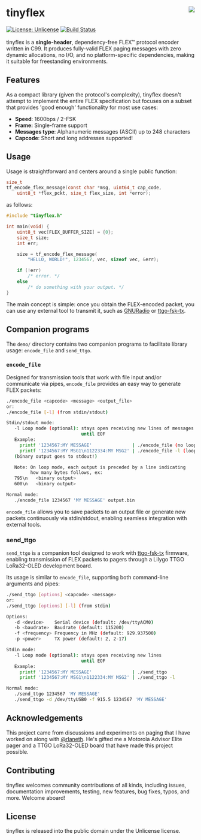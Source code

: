 # tinyflex <img align="right" src="https://i.imgur.com/GMhpOXw.png" />
[![License: Unlicense](https://img.shields.io/badge/License-Unlicense-8af7ff.svg)](https://opensource.org/licenses/Unlicense)
[![Build Status](https://github.com/Theldus/tinyflex/actions/workflows/c-cpp.yml/badge.svg)](https://github.com/Theldus/tinyflex/actions/workflows/c-cpp.yml)
<br/>
<br/>
tinyflex is a **single-header**, dependency-free FLEX™ protocol encoder written
in C99. It produces fully-valid FLEX paging messages with zero dynamic
allocations, no I/O, and no platform-specific dependencies, making it suitable
for freestanding environments.

## Features
As a compact library (given the protocol's complexity), tinyflex doesn't attempt
to implement the entire FLEX specification but focuses on a subset that provides
'good enough' functionality for most use cases:

- **Speed**: 1600bps / 2-FSK
- **Frame:** Single-frame support
- **Messages type**: Alphanumeric messages (ASCII) up to 248 characters
- **Capcode**: Short and long addresses supported!

## Usage
Usage is straightforward and centers around a single public function:

```c
size_t
tf_encode_flex_message(const char *msg, uint64_t cap_code,
    uint8_t *flex_pckt, size_t flex_size, int *error);
```

as follows:
```c
#include "tinyflex.h"

int main(void) {
    uint8_t vec[FLEX_BUFFER_SIZE] = {0};
    size_t size;
    int err;

    size = tf_encode_flex_message(
        "HELLO, WORLD!", 1234567, vec, sizeof vec, &err);

    if (!err)
        /* error. */
    else
        /* do something with your output. */
}
```

The main concept is simple: once you obtain the FLEX-encoded packet, you can use
any external tool to transmit it, such as [GNURadio] or [ttgo-fsk-tx].

[GNURadio]: https://www.gnuradio.org/about/
[ttgo-fsk-tx]: https://github.com/rlaneth/ttgo-fsk-tx/

## Companion programs
The `demo/` directory contains two companion programs to facilitate library
usage: `encode_file` and `send_ttgo`.

### `encode_file`
Designed for transmission tools that work with file input and/or communicate
via pipes, `encode_file` provides an easy way to generate FLEX packets:

```bash
./encode_file <capcode> <message> <output_file>
or:
./encode_file [-l] (from stdin/stdout)

Stdin/stdout mode:
   -l Loop mode (optional): stays open receiving new lines of messages
                            until EOF
   Example:
     printf '1234567:MY MESSAGE'               | ./encode_file (no loop mode)
     printf '1234567:MY MSG1\n1122334:MY MSG2' | ./encode_file -l (loop mode)
   (binary output goes to stdout!)

   Note: On loop mode, each output is preceded by a line indicating
         how many bytes follows, ex:
   795\n   <binary output>
   600\n   <binary output>

Normal mode:
   ./encode_file 1234567 'MY MESSAGE' output.bin
```

`encode_file` allows you to save packets to an output file or generate new
packets continuously via stdin/stdout, enabling seamless integration with
external tools.

### send_ttgo
`send_ttgo` is a companion tool designed to work with [ttgo-fsk-tx] firmware,
enabling transmission of FLEX packets to pagers through a Lilygo TTGO LoRa32-OLED
development board.

Its usage is similar to `encode_file`, supporting both command-line arguments
and pipes:

```bash
./send_ttgo [options] <capcode> <message>
or:
./send_ttgo [options] [-l] (from stdin)

Options:
   -d <device>    Serial device (default: /dev/ttyACM0)
   -b <baudrate>  Baudrate (default: 115200)
   -f <frequency> Frequency in MHz (default: 929.937500)
   -p <power>     TX power (default: 2, 2-17)

Stdin mode:
   -l Loop mode (optional): stays open receiving new lines
                            until EOF
   Example:
     printf '1234567:MY MESSAGE'               | ./send_ttgo
     printf '1234567:MY MSG1\n1122334:MY MSG2' | ./send_ttgo -l

Normal mode:
   ./send_ttgo 1234567 'MY MESSAGE'
   ./send_ttgo -d /dev/ttyUSB0 -f 915.5 1234567 'MY MESSAGE'
```

## Acknowledgements
This project came from discussions and experiments on paging that I have worked
on along with [@rlaneth]. He's gifted me a Motorola Advisor Elite pager and a
TTGO LoRa32-OLED board that have made this project possible.

[@rlaneth]: https://github.com/rlaneth

## Contributing
tinyflex welcomes community contributions of all kinds, including issues,
documentation improvements, testing, new features, bug fixes, typos, and more.
Welcome aboard!

## License
tinyflex is released into the public domain under the Unlicense license.

